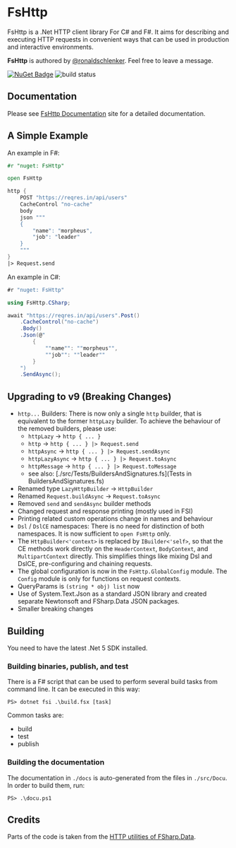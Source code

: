 
FsHttp
======

FsHttp is a .Net HTTP client library For C# and F#. It aims for describing and executing HTTP requests in convenient ways that can be used in production and interactive environments.

**FsHttp** is authored by [@ronaldschlenker](https://github.com/ronaldschlenker). Feel free to leave a message.

[![NuGet Badge](http://img.shields.io/nuget/v/FsHttp.svg?style=flat)](https://www.nuget.org/packages/FsHttp) ![build status](https://github.com/fsprojects/FsHttp/actions/workflows/push-master_pull-request.yml/badge.svg?event=push)


Documentation
-------------

Please see [FsHttp Documentation](https://fsprojects.github.io/FsHttp) site for a detailed documentation.


A Simple Example
----------------

An example in F#:

```fsharp
#r "nuget: FsHttp"

open FsHttp

http {
    POST "https://reqres.in/api/users"
    CacheControl "no-cache"
    body
    json """
    {
        "name": "morpheus",
        "job": "leader"
    }
    """
}
|> Request.send
```

An example in C#:

```csharp
#r "nuget: FsHttp"

using FsHttp.CSharp;

await "https://reqres.in/api/users".Post()
    .CacheControl("no-cache")
    .Body()
    .Json(@"
        {
            ""name"": ""morpheus"",
            ""job"": ""leader""
        }
    ")
    .SendAsync();
```

Upgrading to v9 (Breaking Changes)
---

* `http...` Builders: There is now only a single `http` builder, that is equivalent to the former `httpLazy` builder. To achieve the behaviour of the removed builders, please use:
    * `httpLazy` -> `http { ... }`
    * `http` -> `http { ... } |> Request.send`
    * `httpAsync` -> `http { ... } |> Request.sendAsync`
    * `httpLazyAsync` -> `http { ... } |> Request.toAsync`
    * `httpMessage` -> `http { ... } |> Request.toMessage`
    * see also: [./src/Tests/BuildersAndSignatures.fs](Tests in BuildersAndSignatures.fs)
* Renamed type `LazyHttpBuilder` -> `HttpBuilder`
* Renamed `Request.buildAsync` -> `Request.toAsync`
* Removed `send` and `sendAsync` builder methods
* Changed request and response printing (mostly used in FSI)
* Printing related custom operations change in names and behaviour
* `Dsl` / `DslCE` namespaces: There is no need for distinction of both namespaces. It is now sufficient to `open FsHttp` only.
* The `HttpBuilder<'context>` is replaced by `IBuilder<'self>`, so that the CE methods work directly on the `HeaderContext`, `BodyContext`, and `MultipartContext` directly. This simplifies things like mixing Dsl and DslCE, pre-configuring and chaining requests.
* The global configuration is now in the `FsHttp.GlobalConfig` module. The `Config` module is only for functions on request contexts.
* QueryParams is `(string * obj) list` now
* Use of System.Text.Json as a standard JSON library and created separate Newtonsoft and FSharp.Data JSON packages.
* Smaller breaking changes


Building
--------

You need to have the latest .Net 5 SDK installed.

### Building binaries, publish, and test

There is a F# script that can be used to perform several build tasks from command line. It can be executed in this way:

`PS> dotnet fsi .\build.fsx [task]`

Common tasks are:

* build
* test
* publish

### Building the documentation

The documentation in `./docs` is auto-generated from the files in `./src/Docu`. In order to build them, run:

`PS> .\docu.ps1`


Credits
-------

Parts of the code is taken from the [HTTP utilities of FSharp.Data](https://fsprojects.github.io/FSharp.Data/library/Http.html).
